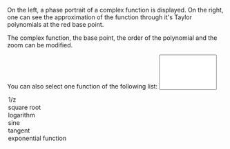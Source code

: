 On the left, a phase portrait of a complex function is displayed.
On the right, one can see the approximation of the function through it's Taylor polynomials at the red base point.

The complex function, the base point, the order of the polynomial and the zoom can be modified.

You can also select one function of the following list:
<select size="5" id="sel" onchange="cdy.evokeCS(this.value);" style="width:10em;">
  <option value='Input.text = "1/z";'>1/z</option>
  <option value='Input.text = "z^(1/2)";'>square root</option>
  <option value='Input.text = "log(z)";'>logarithm</option>
  <option value='Input.text = "sin(z)";'>sine</option>
  <option value='Input.text = "sin(z)/cos(z)";'>tangent</option>
  <option value='Input.text = "exp(z)";'>exponential function</option>
</select>
